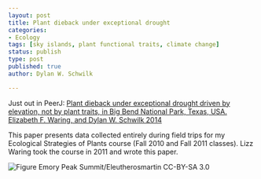 ```yaml
---
layout: post
title: Plant dieback under exceptional drought
categories:
- Ecology
tags: [sky islands, plant functional traits, climate change]
status: publish
type: post
published: true
author: Dylan W. Schwilk

---
```

Just out in PeerJ: [Plant dieback under exceptional drought driven by elevation, not by plant traits, in Big Bend National Park, Texas, USA. Elizabeth F. Waring, and Dylan W. Schwilk 2014](https://peerj.com/articles/477/)

This paper presents data collected entirely during field trips for my Ecological Strategies of Plants course (Fall 2010 and Fall 2011 classes). Lizz Waring took the course in 2011 and wrote this paper.

![Figure](http://upload.wikimedia.org/wikipedia/commons/thumb/7/70/Emory_Peak_Summit.jpg/800px-Emory_Peak_Summit.jpg) Emory Peak Summit/Eleutherosmartin CC-BY-SA 3.0
